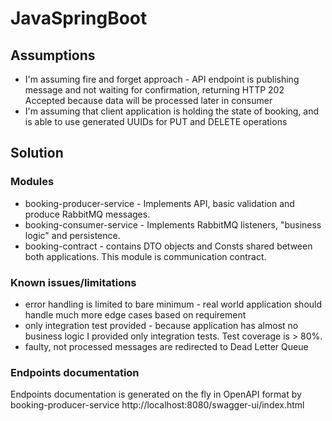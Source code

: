 

# JavaSpringBoot

## Assumptions
* I'm assuming fire and forget approach - API endpoint is publishing message and not waiting for confirmation, returning HTTP 202 Accepted because data will be processed later in consumer
* I'm assuming that client application is holding the state of booking, and is able to use generated UUIDs for PUT and DELETE operations

## Solution

### Modules
* booking-producer-service - Implements API, basic validation and produce RabbitMQ messages.
* booking-consumer-service - Implements RabbitMQ listeners, "business logic" and persistence.
* booking-contract - contains DTO objects and Consts shared between both applications. This module is communication contract.

### Known issues/limitations
* error handling is limited to bare minimum - real world application should handle much more edge cases based on requirement
* only integration test provided - because application has almost no business logic I provided only integration tests. Test coverage is > 80%.
* faulty, not processed messages are redirected to Dead Letter Queue 

### Endpoints documentation
Endpoints documentation is generated on the fly in OpenAPI format by booking-producer-service
http://localhost:8080/swagger-ui/index.html
